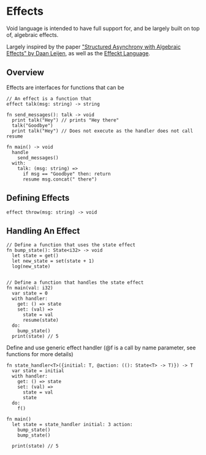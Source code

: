 # Effects

Void language is intended to have full support for, and be largely built on top
of, algebraic effects.

Largely inspired by the paper ["Structured Asynchrony with Algebraic Effects" by
Daan
Leijen](https://www.microsoft.com/en-us/research/wp-content/uploads/2017/05/asynceffects-msr-tr-2017-21.pdf),
as well as the [Effeckt Language](https://effekt-lang.org/).

## Overview

Effects are interfaces for functions that can be

```
// An effect is a function that
effect talk(msg: string) -> string

fn send_messages(): talk -> void
  print talk("Hey") // prints "Hey there"
  talk("Goodbye")
  print talk("Hey") // Does not execute as the handler does not call resume

fn main() -> void
  handle
    send_messages()
  with:
    talk: (msg: string) =>
      if msg == "Goodbye" then: return
      resume msg.concat(" there")
```

## Defining Effects

```
effect throw(msg: string) -> void
```

## Handling An Effect

```
// Define a function that uses the state effect
fn bump_state(): State<i32> -> void
  let state = get()
  let new_state = set(state + 1)
  log(new_state)


// Define a function that handles the state effect
fn main(val: i32)
  var state = 0
  with handler:
    get: () => state
    set: (val) =>
      state = val
      resume(state)
  do:
    bump_state()
  print(state) // 5
```

Define and use generic effect handler (@f is a call by name parameter, see functions for more details)
```
fn state_handler<T>({initial: T, @action: ((): State<T> -> T)}) -> T
  var state = initial
  with handler:
    get: () => state
    set: (val) =>
      state = val
      state
  do:
    f()

fn main()
  let state = state_handler initial: 3 action:
    bump_state()
    bump_state()

  print(state) // 5
```

